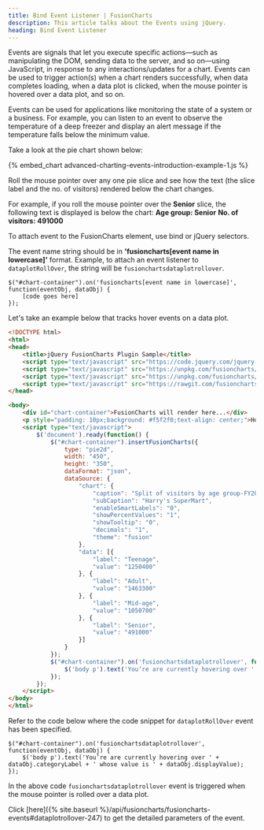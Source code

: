 ```yaml
---
title: Bind Event Listener | FusionCharts
description: This article talks about the Events using jQuery.
heading: Bind Event Listener
---
```


Events are signals that let you execute specific actions—such as manipulating the DOM, sending data to the server, and so on—using JavaScript, in response to any interactions/updates for a chart. Events can be used to trigger action(s) when a chart renders successfully, when data completes loading, when a data plot is clicked, when the mouse pointer is hovered over a data plot, and so on.

Events can be used for applications like monitoring the state of a system or a business. For example, you can listen to an event to observe the temperature of a deep freezer and display an alert message if the temperature falls below the minimum value.

Take a look at the pie chart shown below:

{% embed_chart advanced-charting-events-introduction-example-1.js %}

Roll the mouse pointer over any one pie slice and see how the text (the slice label and the no. of visitors) rendered below the chart changes.

For example, if you roll the mouse pointer over the __Senior__ slice, the following text is displayed is below the chart:
__Age group: Senior__
__No. of visitors: 491000__

To attach event to the FusionCharts element, use bind or jQuery selectors.

The event name string should be in **'fusioncharts[event name in lowercase]'** format. Example, to attach an event listener to `dataplotRollOver`, the string will be `fusionchartsdataplotrollover`.

```
$("#chart-container").on('fusioncharts[event name in lowercase]', function(eventObj, dataObj) {
    [code goes here]
});
```

Let's take an example below that tracks hover events on a data plot.

```HTML
<!DOCTYPE html>
<html>
<head>
    <title>jQuery FusionCharts Plugin Sample</title>
    <script type="text/javascript" src="https://code.jquery.com/jquery-3.3.1.min.js"></script>
    <script type="text/javascript" src="https://unpkg.com/fusioncharts/fusioncharts.js"></script>
    <script type="text/javascript" src="https://unpkg.com/fusioncharts/themes/fusioncharts.theme.fusion.js"></script>
    <script type="text/javascript" src="https://rawgit.com/fusioncharts/fusioncharts-jquery-plugin/develop/dist/fusioncharts.jqueryplugin.min.js"></script>
</head>

<body>
    <div id="chart-container">FusionCharts will render here...</div>
    <p style="padding: 10px;background: #f5f2f0;text-align: center;">Hover on the plot to see the value along with the label</p>
    <script type="text/javascript">
        $('document').ready(function() {
            $("#chart-container").insertFusionCharts({
                type: "pie2d",
                width: "450",
                height: "350",
                dataFormat: "json",
                dataSource: {
                    "chart": {
                        "caption": "Split of visitors by age group-FY2013-14",
                        "subCaption": "Harry's SuperMart",
                        "enableSmartLabels": "0",
                        "showPercentValues": "1",
                        "showTooltip": "0",
                        "decimals": "1",
                        "theme": "fusion"
                    },
                    "data": [{
                        "label": "Teenage",
                        "value": "1250400"
                    }, {
                        "label": "Adult",
                        "value": "1463300"
                    }, {
                        "label": "Mid-age",
                        "value": "1050700"
                    }, {
                        "label": "Senior",
                        "value": "491000"
                    }]
                }
            });
            $("#chart-container").on('fusionchartsdataplotrollover', function(eventObj, dataObj) {
                $('body p').text('You’re are currently hovering over ' + dataObj.categoryLabel + ' whose value is ' + dataObj.displayValue);
            });
        });
    </script>
</body>
</html>
```

Refer to the code below where the code snippet for `dataplotRollOver` event has been specified.

```
$("#chart-container").on('fusionchartsdataplotrollover', function(eventObj, dataObj) {
    $('body p').text('You’re are currently hovering over ' + dataObj.categoryLabel + ' whose value is ' + dataObj.displayValue);
});
```

In the above code `fusionchartsdataplotrollover` event is triggered when the mouse pointer is rolled over a data plot. 

Click [here]({% site.baseurl %}/api/fusioncharts/fusioncharts-events#dataplotrollover-247) to get the detailed parameters of the event.